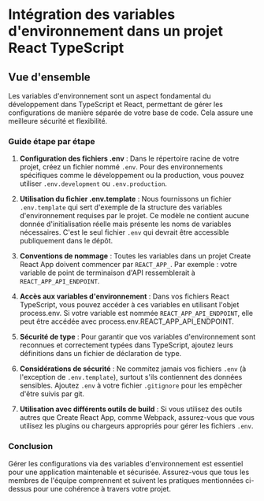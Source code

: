 # Intégration des variables d'environnement dans un projet React TypeScript

## Vue d'ensemble

Les variables d'environnement sont un aspect fondamental du développement dans
TypeScript et React, permettant de gérer les configurations de manière séparée
de votre base de code. Cela assure une meilleure sécurité et flexibilité.

### Guide étape par étape

1. **Configuration des fichiers .env** : Dans le répertoire racine de votre
   projet, créez un fichier nommé `.env`. Pour des environnements spécifiques
   comme le développement ou la production, vous pouvez utiliser
   `.env.development` ou `.env.production`.

2. **Utilisation du fichier .env.template** : Nous fournissons un fichier
   `.env.template` qui sert d'exemple de la structure des variables
   d'environnement requises par le projet. Ce modèle ne contient aucune donnée
   d'initialisation réelle mais présente les noms de variables nécessaires.
   C'est le seul fichier `.env` qui devrait être accessible publiquement dans le
   dépôt.

3. **Conventions de nommage** : Toutes les variables dans un projet Create React
   App doivent commencer par `REACT_APP_`. Par exemple : votre variable de point
   de terminaison d'API ressemblerait à `REACT_APP_API_ENDPOINT`.

4. **Accès aux variables d'environnement** : Dans vos fichiers React TypeScript,
   vous pouvez accéder à ces variables en utilisant l'objet process.env. Si
   votre variable est nommée `REACT_APP_API_ENDPOINT`, elle peut être accédée
   avec process.env.REACT_APP_API_ENDPOINT.

5. **Sécurité de type** : Pour garantir que vos variables d'environnement sont
   reconnues et correctement typées dans TypeScript, ajoutez leurs définitions
   dans un fichier de déclaration de type.

6. **Considérations de sécurité** : Ne commitez jamais vos fichiers `.env` (à
   l'exception de `.env.template`), surtout s'ils contiennent des données
   sensibles. Ajoutez `.env` à votre fichier `.gitignore` pour les empêcher
   d'être suivis par git.

7. **Utilisation avec différents outils de build** : Si vous utilisez des outils
   autres que Create React App, comme Webpack, assurez-vous que vous utilisez
   les plugins ou chargeurs appropriés pour gérer les fichiers `.env`.

### Conclusion

Gérer les configurations via des variables d'environnement est essentiel pour
une application maintenable et sécurisée. Assurez-vous que tous les membres de
l'équipe comprennent et suivent les pratiques mentionnées ci-dessus pour une
cohérence à travers votre projet.
